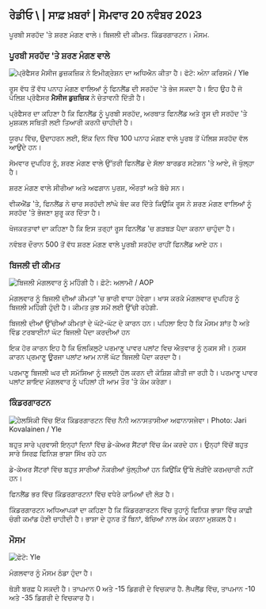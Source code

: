 ## ਰੇਡੀਓ \ | ਸਾਫ਼ ਖ਼ਬਰਾਂ \| ਸੋਮਵਾਰ 20 ਨਵੰਬਰ 2023

ਪੂਰਬੀ ਸਰਹੱਦ 'ਤੇ ਸ਼ਰਣ ਮੰਗਣ ਵਾਲੇ। ਬਿਜਲੀ ਦੀ ਕੀਮਤ. ਕਿੰਡਰਗਾਰਟਨ। ਮੌਸਮ.

### ਪੂਰਬੀ ਸਰਹੱਦ 'ਤੇ ਸ਼ਰਣ ਮੰਗਣ ਵਾਲੇ

![ਪ੍ਰੋਫੈਸਰ ਮੈਸੀਜ ਡੁਜ਼ਕਜ਼ਿਕ ਨੇ ਇਮੀਗ੍ਰੇਸ਼ਨ ਦਾ ਅਧਿਐਨ ਕੀਤਾ ਹੈ। ਫੋਟੋ: ਅੰਨਾ ਕਰਿਸਮੋ / Yle](https://images.cdn.yle.fi/image/upload/c_crop,h_2268,w_4028,x_0,y_0/ar_1.77777777777777,c_fill,g_faces,h_675,w/100/1028q_auto:eco/f_auto/fl_lossy/v1700423531/39-1203119655a67178e33b)

ਰੂਸ ਵੱਧ ਤੋਂ ਵੱਧ ਪਨਾਹ ਮੰਗਣ ਵਾਲਿਆਂ ਨੂੰ ਫਿਨਲੈਂਡ ਦੀ ਸਰਹੱਦ 'ਤੇ ਭੇਜ ਸਕਦਾ ਹੈ। ਇਹ ਉਹ ਹੈ ਜੋ ਪੋਲਿਸ਼ ਪ੍ਰੋਫੈਸਰ **ਮੈਸੀਜ ਡੁਜ਼ਜ਼ਿਕ** ਨੇ ਚੇਤਾਵਨੀ ਦਿੱਤੀ ਹੈ।

ਪ੍ਰੋਫੈਸਰ ਦਾ ਕਹਿਣਾ ਹੈ ਕਿ ਫਿਨਲੈਂਡ ਨੂੰ ਪੂਰਬੀ ਸਰਹੱਦ, ਅਰਥਾਤ ਫਿਨਲੈਂਡ ਅਤੇ ਰੂਸ ਦੀ ਸਰਹੱਦ 'ਤੇ ਮੁਸ਼ਕਲ ਸਥਿਤੀ ਲਈ ਤਿਆਰੀ ਕਰਨੀ ਚਾਹੀਦੀ ਹੈ।

ਯੂਰਪ ਵਿੱਚ, ਉਦਾਹਰਨ ਲਈ, ਇੱਕ ਦਿਨ ਵਿੱਚ 100 ਪਨਾਹ ਮੰਗਣ ਵਾਲੇ ਪੂਰਬ ਤੋਂ ਪੋਲਿਸ਼ ਸਰਹੱਦ ਵੱਲ ਆਉਂਦੇ ਹਨ।

ਸੋਮਵਾਰ ਦੁਪਹਿਰ ਨੂੰ, ਸ਼ਰਣ ਮੰਗਣ ਵਾਲੇ ਉੱਤਰੀ ਫਿਨਲੈਂਡ ਦੇ ਸੱਲਾ ਬਾਰਡਰ ਸਟੇਸ਼ਨ 'ਤੇ ਆਏ, ਜੋ ਖੁੱਲ੍ਹਾ ਹੈ।

ਸ਼ਰਣ ਮੰਗਣ ਵਾਲੇ ਸੀਰੀਆ ਅਤੇ ਅਫਗਾਨ ਪੁਰਸ਼, ਔਰਤਾਂ ਅਤੇ ਬੱਚੇ ਸਨ।

ਵੀਕਐਂਡ 'ਤੇ, ਫਿਨਲੈਂਡ ਨੇ ਚਾਰ ਸਰਹੱਦੀ ਲਾਂਘੇ ਬੰਦ ਕਰ ਦਿੱਤੇ ਕਿਉਂਕਿ ਰੂਸ ਨੇ ਸ਼ਰਣ ਮੰਗਣ ਵਾਲਿਆਂ ਨੂੰ ਸਰਹੱਦ 'ਤੇ ਭੇਜਣਾ ਸ਼ੁਰੂ ਕਰ ਦਿੱਤਾ ਹੈ।

ਖੋਜਕਰਤਾਵਾਂ ਦਾ ਕਹਿਣਾ ਹੈ ਕਿ ਇਸ ਤਰ੍ਹਾਂ ਰੂਸ ਫਿਨਲੈਂਡ 'ਚ ਗੜਬੜ ਪੈਦਾ ਕਰਨਾ ਚਾਹੁੰਦਾ ਹੈ।

ਨਵੰਬਰ ਦੌਰਾਨ 500 ਤੋਂ ਵੱਧ ਸ਼ਰਣ ਮੰਗਣ ਵਾਲੇ ਪੂਰਬੀ ਸਰਹੱਦ ਰਾਹੀਂ ਫਿਨਲੈਂਡ ਆਏ ਹਨ।

### ਬਿਜਲੀ ਦੀ ਕੀਮਤ

![ਬਿਜਲੀ ਮੰਗਲਵਾਰ ਨੂੰ ਮਹਿੰਗੀ ਹੈ। ਫ਼ੋਟੋ: ਅਲਾਮੀ / AOP](https://images.cdn.yle.fi/image/upload/c_crop,h_3375,w_6000,x_0,y_467/ar_1.77777777777777,c_fill,g_faces,h_675,/120p_aud.:eco/f_auto/fl_lossy/v1691842960/39-106121063c8f48238bcf)

ਮੰਗਲਵਾਰ ਨੂੰ ਬਿਜਲੀ ਦੀਆਂ ਕੀਮਤਾਂ 'ਚ ਭਾਰੀ ਵਾਧਾ ਹੋਵੇਗਾ। ਖਾਸ ਕਰਕੇ ਮੰਗਲਵਾਰ ਦੁਪਹਿਰ ਨੂੰ ਬਿਜਲੀ ਮਹਿੰਗੀ ਹੁੰਦੀ ਹੈ। ਕੀਮਤ ਕੁਝ ਸਮੇਂ ਲਈ ਉੱਚੀ ਰਹੇਗੀ.

ਬਿਜਲੀ ਦੀਆਂ ਉੱਚੀਆਂ ਕੀਮਤਾਂ ਦੇ ਘੱਟੋ-ਘੱਟ ਦੋ ਕਾਰਨ ਹਨ। ਪਹਿਲਾ ਇਹ ਹੈ ਕਿ ਮੌਸਮ ਸ਼ਾਂਤ ਹੈ ਅਤੇ ਵਿੰਡ ਟਰਬਾਈਨਾਂ ਘੱਟ ਬਿਜਲੀ ਪੈਦਾ ਕਰਦੀਆਂ ਹਨ

ਇਕ ਹੋਰ ਕਾਰਨ ਇਹ ਹੈ ਕਿ ਓਲਕਿਲੁਟੋ ਪਰਮਾਣੂ ਪਾਵਰ ਪਲਾਂਟ ਵਿਚ ਐਤਵਾਰ ਨੂੰ ਨੁਕਸ ਸੀ। ਨੁਕਸ ਕਾਰਨ ਪ੍ਰਮਾਣੂ ਊਰਜਾ ਪਲਾਂਟ ਆਮ ਨਾਲੋਂ ਘੱਟ ਬਿਜਲੀ ਪੈਦਾ ਕਰਦਾ ਹੈ।

ਪਰਮਾਣੂ ਬਿਜਲੀ ਘਰ ਦੀ ਸਮੱਸਿਆ ਨੂੰ ਜਲਦੀ ਹੱਲ ਕਰਨ ਦੀ ਕੋਸ਼ਿਸ਼ ਕੀਤੀ ਜਾ ਰਹੀ ਹੈ। ਪਰਮਾਣੂ ਪਾਵਰ ਪਲਾਂਟ ਸ਼ਾਇਦ ਮੰਗਲਵਾਰ ਨੂੰ ਪਹਿਲਾਂ ਹੀ ਆਮ ਤੌਰ 'ਤੇ ਕੰਮ ਕਰੇਗਾ।

### ਕਿੰਡਰਗਾਰਟਨ

![ਹੇਲਸਿੰਕੀ ਵਿੱਚ ਇੱਕ ਕਿੰਡਰਗਾਰਟਨ ਵਿੱਚ ਨੈਨੀ ਅਨਾਸਤਾਸੀਆ ਅਫਾਨਾਸਜੇਵਾ। Photo: Jari Kovalainen / Yle](https://images.cdn.yle.fi/image/upload/c_crop,h_3375,w_6000,x_0,y_134/ar_1.7777777777777777,c_fill,g_faces,h_675,w_1200/dpr_1.0/q_auto:eco/f_auto/fl_lossy/v1700133967/39-12015336555f596ca4eb)

ਬਹੁਤ ਸਾਰੇ ਪ੍ਰਵਾਸੀ ਇਨ੍ਹਾਂ ਦਿਨਾਂ ਵਿੱਚ ਡੇ-ਕੇਅਰ ਸੈਂਟਰਾਂ ਵਿੱਚ ਕੰਮ ਕਰਦੇ ਹਨ। ਉਨ੍ਹਾਂ ਵਿੱਚੋਂ ਬਹੁਤ ਸਾਰੇ ਸਿਰਫ਼ ਫਿਨਿਸ਼ ਭਾਸ਼ਾ ਸਿੱਖ ਰਹੇ ਹਨ

ਡੇ-ਕੇਅਰ ਸੈਂਟਰਾਂ ਵਿੱਚ ਬਹੁਤ ਸਾਰੀਆਂ ਨੌਕਰੀਆਂ ਖੁੱਲ੍ਹੀਆਂ ਹਨ ਕਿਉਂਕਿ ਉੱਥੇ ਲੋੜੀਂਦੇ ਕਰਮਚਾਰੀ ਨਹੀਂ ਹਨ।

ਫਿਨਲੈਂਡ ਭਰ ਵਿੱਚ ਕਿੰਡਰਗਾਰਟਨਾਂ ਵਿੱਚ ਵਧੇਰੇ ਕਾਮਿਆਂ ਦੀ ਲੋੜ ਹੈ।

ਕਿੰਡਰਗਾਰਟਨ ਅਧਿਆਪਕਾਂ ਦਾ ਕਹਿਣਾ ਹੈ ਕਿ ਕਿੰਡਰਗਾਰਟਨ ਵਿੱਚ ਤੁਹਾਨੂੰ ਫਿਨਿਸ਼ ਭਾਸ਼ਾ ਵਿੱਚ ਕਾਫ਼ੀ ਚੰਗੀ ਕਮਾਂਡ ਹੋਣੀ ਚਾਹੀਦੀ ਹੈ। ਭਾਸ਼ਾ ਦੇ ਹੁਨਰ ਤੋਂ ਬਿਨਾਂ, ਬੱਚਿਆਂ ਨਾਲ ਕੰਮ ਕਰਨਾ ਮੁਸ਼ਕਲ ਹੈ।

### ਮੌਸਮ

![ ਫੋਟੋ: Yle](https://images.cdn.yle.fi/image/upload/c_crop,h_1080,w_1919,x_0,y_0/ar_1.7777777777777777,c_fill,g_faces,h_675,w/p_1200/:eco/f_auto/fl_lossy/v1700492173/39-1203681655b7364e6c83)

ਮੰਗਲਵਾਰ ਨੂੰ ਮੌਸਮ ਠੰਡਾ ਹੁੰਦਾ ਹੈ।

ਥੋੜੀ ਬਰਫ਼ ਪੈ ਸਕਦੀ ਹੈ। ਤਾਪਮਾਨ 0 ਅਤੇ -15 ਡਿਗਰੀ ਦੇ ਵਿਚਕਾਰ ਹੈ. ਲੈਪਲੈਂਡ ਵਿੱਚ, ਤਾਪਮਾਨ -10 ਅਤੇ -35 ਡਿਗਰੀ ਦੇ ਵਿਚਕਾਰ ਹੈ।